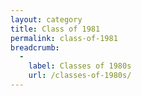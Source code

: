 ```yaml
---
layout: category
title: Class of 1981
permalink: class-of-1981
breadcrumb:
  -
    label: Classes of 1980s
    url: /classes-of-1980s/
---
```

